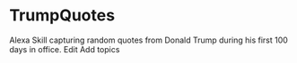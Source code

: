 # TrumpQuotes
Alexa Skill capturing random quotes from Donald Trump during his first 100 days in office. Edit
Add topics

